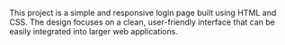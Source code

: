 This project is a simple and responsive login page built using HTML and CSS. The design focuses on a clean, user-friendly interface that can be easily integrated into larger web applications.
